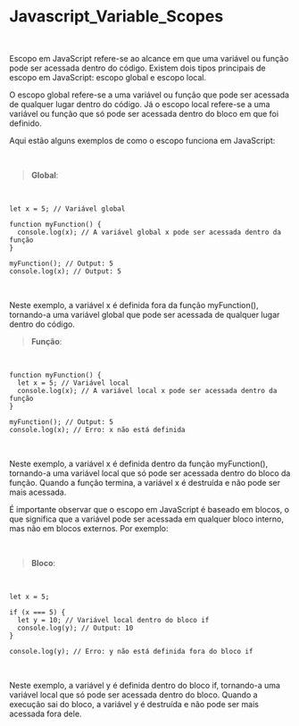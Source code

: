 # Javascript_Variable_Scopes

<br/>

Escopo em JavaScript refere-se ao alcance em que uma variável ou função pode ser acessada dentro do código. Existem dois tipos principais de escopo em JavaScript: escopo global e escopo local.

O escopo global refere-se a uma variável ou função que pode ser acessada de qualquer lugar dentro do código. Já o escopo local refere-se a uma variável ou função que só pode ser acessada dentro do bloco em que foi definido.

Aqui estão alguns exemplos de como o escopo funciona em JavaScript:

<br/>

> **Global**:

<br/>

```
let x = 5; // Variável global

function myFunction() {
  console.log(x); // A variável global x pode ser acessada dentro da função
}

myFunction(); // Output: 5
console.log(x); // Output: 5
```

<br/>

Neste exemplo, a variável x é definida fora da função myFunction(), tornando-a uma variável global que pode ser acessada de qualquer lugar dentro do código.

> **Função**:

<br/>

```
function myFunction() {
  let x = 5; // Variável local
  console.log(x); // A variável local x pode ser acessada dentro da função
}

myFunction(); // Output: 5
console.log(x); // Erro: x não está definida
```

<br/>

Neste exemplo, a variável x é definida dentro da função myFunction(), tornando-a uma variável local que só pode ser acessada dentro do bloco da função. Quando a função termina, a variável x é destruída e não pode ser mais acessada.

É importante observar que o escopo em JavaScript é baseado em blocos, o que significa que a variável pode ser acessada em qualquer bloco interno, mas não em blocos externos. Por exemplo:

<br/>

> **Bloco**:

<br/>

```
let x = 5;

if (x === 5) {
  let y = 10; // Variável local dentro do bloco if
  console.log(y); // Output: 10
}

console.log(y); // Erro: y não está definida fora do bloco if
```

<br/>

Neste exemplo, a variável y é definida dentro do bloco if, tornando-a uma variável local que só pode ser acessada dentro do bloco. Quando a execução sai do bloco, a variável y é destruída e não pode ser mais acessada fora dele.
